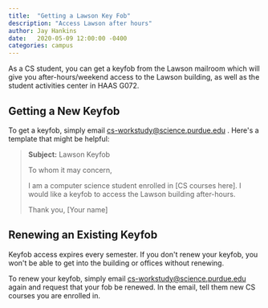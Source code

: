 ```yaml
---
title:  "Getting a Lawson Key Fob"
description: "Access Lawson after hours"
author: Jay Hankins
date:   2020-05-09 12:00:00 -0400
categories: campus
---
```


As a CS student, you can get a keyfob from the Lawson mailroom which will give you after-hours/weekend access to the Lawson building, as well as the student activities center in HAAS G072.

## Getting a New Keyfob
To get a keyfob, simply email cs-workstudy@science.purdue.edu . Here's a template that might be helpful:

> **Subject:** Lawson Keyfob
> 
> To whom it may concern,
> 
> I am a computer science student enrolled in [CS courses here]. I would like a keyfob to access the Lawson building after-hours.
> 
> Thank you, [Your name]

## Renewing an Existing Keyfob

Keyfob access expires every semester. If you don't renew your keyfob, you won't be able to get into the building or offices without renewing.

To renew your keyfob, simply email [cs-workstudy@science.purdue.edu](mailto:cs-workstudy@science.purdue.edu) again and request that your fob be renewed. In the email, tell them new CS courses you are enrolled in.